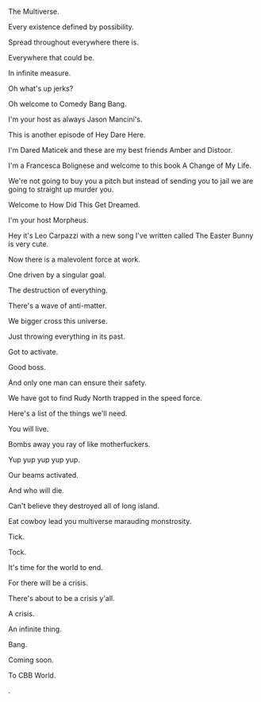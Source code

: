 The Multiverse.

Every existence defined by possibility.

Spread throughout everywhere there is.

Everywhere that could be.

In infinite measure.

Oh what's up jerks?

Oh welcome to Comedy Bang Bang.

I'm your host as always Jason Mancini's.

This is another episode of Hey Dare Here.

I'm Dared Maticek and these are my best friends Amber and Distoor.

I'm a Francesca Bolignese and welcome to this book A Change of My Life.

We're not going to buy you a pitch but instead of sending you to jail we are going to straight up murder you.

Welcome to How Did This Get Dreamed.

I'm your host Morpheus.

Hey it's Leo Carpazzi with a new song I've written called The Easter Bunny is very cute.

Now there is a malevolent force at work.

One driven by a singular goal.

The destruction of everything.

There's a wave of anti-matter.

We bigger cross this universe.

Just throwing everything in its past.

Got to activate.

Good boss.

And only one man can ensure their safety.

We have got to find Rudy North trapped in the speed force.

Here's a list of the things we'll need.

You will live.

Bombs away you ray of like motherfuckers.

Yup yup yup yup yup.

Our beams activated.

And who will die.

Can't believe they destroyed all of long island.

Eat cowboy lead you multiverse marauding monstrosity.

Tick.

Tock.

It's time for the world to end.

For there will be a crisis.

There's about to be a crisis y'all.

A crisis.

An infinite thing.

Bang.

Coming soon.

To CBB World.

.
